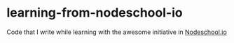 learning-from-nodeschool-io
===========================

Code that I write while learning with the awesome initiative in [Nodeschool.io][url-nodeschool-io]


[url-nodeschool-io]: http://nodeschool.io/
